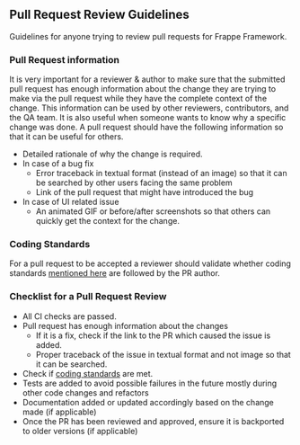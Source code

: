 ## Pull Request Review Guidelines
Guidelines for anyone trying to review pull requests for Frappe Framework.

### Pull Request information
It is very important for a reviewer & author to make sure that the submitted pull request has enough information about the change they are trying to make via the pull request while they have the complete context of the change. This information can be used by other reviewers, contributors, and the QA team. It is also useful when someone wants to know why a specific change was done.
A pull request should have the following information so that it can be useful for others.
- Detailed rationale of why the change is required.
- In case of a bug fix 
   - Error traceback in textual format (instead of an image) so that it can be searched by other users facing the same problem
   - Link of the pull request that might have introduced the bug
- In case of UI related issue
   - An animated GIF or before/after screenshots so that others can quickly get the context for the change.

### Coding Standards

For a pull request to be accepted a reviewer should validate whether coding standards [mentioned here](https://github.com/frappe/erpnext/wiki/Coding-Standards) are followed by the PR author.

### Checklist for a Pull Request Review
- All CI checks are passed.
- Pull request has enough information about the changes
  - If it is a fix, check if the link to the PR which caused the issue is added.
  - Proper traceback of the issue in textual format and not image so that it can be searched.
- Check if [coding standards](https://github.com/frappe/erpnext/wiki/Coding-Standards) are met.
- Tests are added to avoid possible failures in the future mostly during other code changes and refactors
- Documentation added or updated accordingly based on the change made (if applicable)
- Once the PR has been reviewed and approved, ensure it is backported to older versions (if applicable)